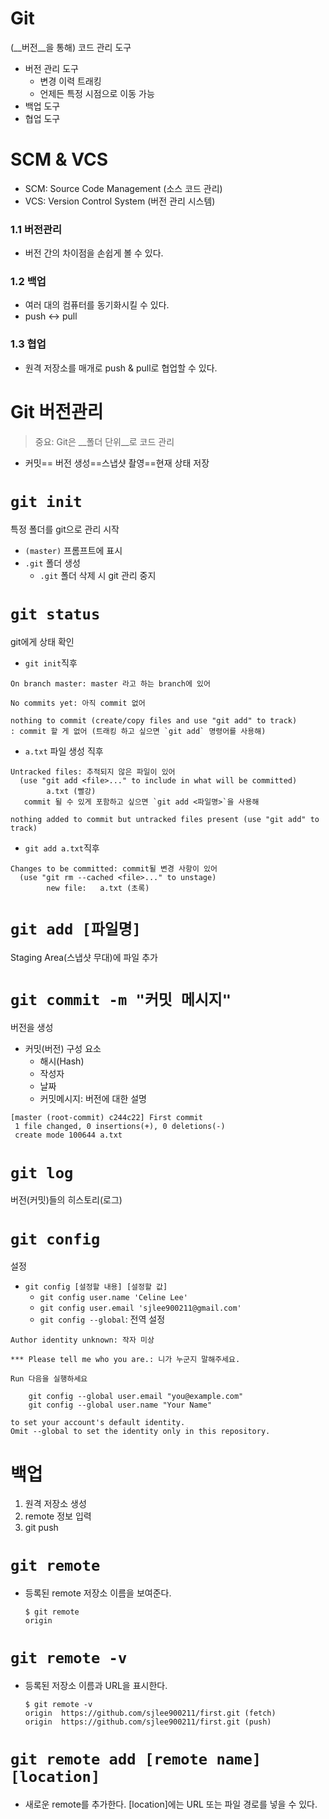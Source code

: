 # Git

(__버전__을 통해) 코드 관리 도구

* 버전 관리 도구
  * 변경 이력 트래킹
  * 언제든 특정 시점으로 이동 가능
* 백업 도구
* 협업 도구



# SCM & VCS

* SCM: Source Code Management (소스 코드 관리)
* VCS: Version Control System (버전 관리 시스템)



### 1.1 버전관리

* 버전 간의 차이점을 손쉽게 볼 수 있다.



### 1.2 백업

* 여러 대의 컴퓨터를 동기화시킬 수 있다.
* push <-> pull



### 1.3 협업

* 원격 저장소를 매개로 push & pull로 협업할 수 있다.



# Git 버전관리

> 중요: Git은 __폴더 단위__로 코드 관리

* 커밋== 버전 생성==스냅샷 촬영==현재 상태 저장



# `git init`

특정 폴더를 git으로 관리 시작

* `(master)` 프롬프트에 표시
* `.git` 폴더 생성
  * `.git` 폴더 삭제 시 git 관리 중지



# `git status`

git에게 상태 확인

* `git init`직후

``` 
On branch master: master 라고 하는 branch에 있어

No commits yet: 아직 commit 없어

nothing to commit (create/copy files and use "git add" to track)
: commit 할 게 없어 (트래킹 하고 싶으면 `git add` 명령어를 사용해)
```

* `a.txt` 파일 생성 직후

```
Untracked files: 추적되지 않은 파일이 있어
  (use "git add <file>..." to include in what will be committed)
        a.txt (빨강)
   commit 될 수 있게 포함하고 싶으면 `git add <파일명>`을 사용해
   
nothing added to commit but untracked files present (use "git add" to track)        

```



* `git add a.txt`직후

```
Changes to be committed: commit될 변경 사항이 있어
  (use "git rm --cached <file>..." to unstage)
        new file:   a.txt (초록)
```



# `git add [파일명]`

Staging Area(스냅샷 무대)에 파일 추가




# `git commit -m "커밋 메시지"`

버전을 생성

* 커밋(버전) 구성 요소
  * 해시(Hash)
  * 작성자
  * 날짜
  * 커밋메시지: 버전에 대한 설명

```
[master (root-commit) c244c22] First commit
 1 file changed, 0 insertions(+), 0 deletions(-)
 create mode 100644 a.txt
```



# `git log`

버전(커밋)들의 히스토리(로그)



# `git config`

설정

* `git config [설정할 내용] [설정할 값]`
  * `git config user.name 'Celine Lee'`
  * `git config user.email 'sjlee900211@gmail.com'`
  * `git config --global`: 전역 설정



```
Author identity unknown: 작자 미상

*** Please tell me who you are.: 니가 누군지 말해주세요.

Run 다음을 실행하세요

	git config --global user.email "you@example.com"
	git config --global user.name "Your Name"
	
to set your account's default identity.
Omit --global to set the identity only in this repository.
```



# 백업

1. 원격 저장소 생성
2. remote 정보 입력
3. git push



# `git remote`

* 등록된 remote 저장소 이름을 보여준다.

  ```
  $ git remote
  origin
  ```



# `git remote -v`

* 등록된 저장소 이름과 URL을 표시한다.

  ```
  $ git remote -v
  origin  https://github.com/sjlee900211/first.git (fetch)
  origin  https://github.com/sjlee900211/first.git (push)
  ```



# 	`git remote add [remote name] [location]`

* 새로운 remote를 추가한다. [location]에는 URL 또는 파일 경로를 넣을 수 있다.

  
